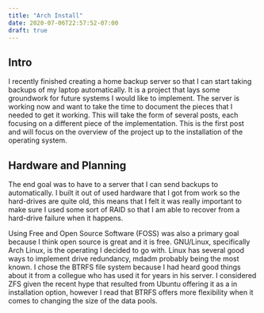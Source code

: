 ```yaml
---
title: "Arch Install"
date: 2020-07-06T22:57:52-07:00
draft: true
---
```


## Intro

I recently finished creating a home backup server so that I can start taking
backups of my laptop automatically. It is a project that lays some groundwork
for future systems I would like to implement. The server is working now and
    want to take the time to document the pieces that I needed to get it
    working. This will take the form of several posts, each focusing on a
    different piece of the implementation. This is the first post and will
    focus on the overview of the project up to the installation of the
    operating system.

## Hardware and Planning

The end goal was to have to a server that I can send backups to automatically.
I built it out of used hardware that I got from work so the hard-drives are
quite old, this means that I felt it was really important to make sure I used
some sort of RAID so that I am able to recover from a hard-drive failure when
it happens.

Using Free and Open Source Software (FOSS) was also a primary goal because I
think open source is great and it is free. GNU/Linux, specifically Arch Linux,
is the operating I decided to go with. Linux has several good ways to implement
drive redundancy, mdadm probably being the most known. I chose the BTRFS file
system because I had heard good things about it from a collegue who has used it
for years in his server. I considered ZFS given the recent hype that resulted
    from Ubuntu offering it as a in installation option, however I read that
    BTRFS offers more flexibility when it comes to changing the size of the
    data pools.
